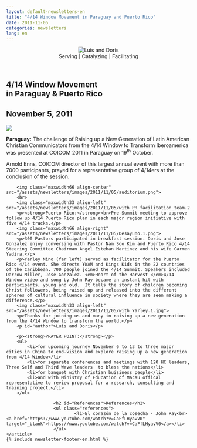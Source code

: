 ```yaml
---
layout: default-newsletters-en
title: "4/14 Window Movement in Paraguay and Puerto Rico"
date: 2011-11-05
categories: newsletters
lang: en
---
```

<div id="newsletter">
	<header>
		<figure>
			<img alt="Luis and Doris" src="/newsletters/images/luis-and-doris-300px.png">
			<figcaption>Serving | Catalyzing | Facilitating</figcaption>
		</figure>
	</header>
	<article>
	    <h1>4/14 Window Movement <br>in Paraguay &amp; Puerto Rico</h1>
		<h2 id="article-date"><time datetime="2011-11-05">November 5, 2011</time></h2>
		<img class="maxwidth33 margintop30 align-left" src="/assets/newsletters/images/2011/11/05/boletin002.jpg">
	    <p id="first-paragraph"><strong>Paraguay:</strong> The challenge of Raising up a New Generation of Latin American Christian Communicators from the 4/14 Window to Transform Iberoamerica was presented at COICOM 2011 in Paraguay on 19<sup>th</sup> October.</p>
		<p>Arnold Enns, COICOM  director of this largest annual event with more than 7000 participants, prayed for a representative group of 4/14ers at the conclusion of the session.</p>

		<img class="maxwidth66 align-center" src="/assets/newsletters/images/2011/11/05/auditorium.png">
		<br>
		<img class="maxwidth33 align-left" src="/assets/newsletters/images/2011/11/05/with_PR_facilitation_team.2.jpg">
		<p><strong>Puerto Rico:</strong><br>Pre-Summit meeting to approve follow up 4/14 Puerto Rico plan in each major region initiative with five 4/14 tracks.</p>
	    <img class="maxwidth66 align-right" src="/assets/newsletters/images/2011/11/05/Desayuno.1.png">
	    <p>300 Pastors participated in breakfast session. Doris and Jose Gonzalez enjoy conversing with Pastor Nam Soo Kim and Puerto Rico 4/14 Steering Committee Chairman Angel Esteban Martinez and his wife Carmen Yadira.</p>
		<p>Yarley Nino (far left) served as facilitator for the Puerto Rico 4/14 event. She directs YWAM and Kings Kids in the 22 countries of the Caribbean. 700 people joined the 4/14 Summit. Speakers included Darrow Miller, Jose Gonzalez. <em>Heart of the Harvest </em>4/14 Window video and song by John Ray became an instant hit with participants, young and old.  It tells the story of children becoming Christ followers, being raised up and released into the different spheres of cultural influence in society where they are seen making a difference.</p>
		<img class="maxwidth33 align-left" src="/assets/newsletters/images/2011/11/05/with_Yarley.1.jpg">
		<p>Thanks for joining us and many in raising up a new generation from the 4/14 Window to transform the world.</p>
		<p id="author">Luis and Doris</p>

		<p><strong>PRAYER POINT:</strong></p>
		<ul>
			<li>for upcoming journey November 6 to 13 to three major cities in China to end-vision and explore raising up a new generation from 4/14 Window</li>
			<li>for separate conferences and meetings with 120 HC leaders, Three Self and Third Wave leaders  to bless the nations</li>
			<li>for banquet with Christian buisiness people</li>
			<li>and with Ministry of Education of Macau offical representative to review proposal for a research, consulting and training project.</li>
		</ul>

                      <h2 id="References">References</h2>
                      <ul class="references">
                              <li>El corazón de la cosecha - John Ray<br><a href="https://www.youtube.com/watch?v=CaFfLHyavV0" target="_blank">https://www.youtube.com/watch?v=CaFfLHyavV0</a></li>
                      </ul>
	</article>
	{% include newsletter-footer-en.html %}
</div>
